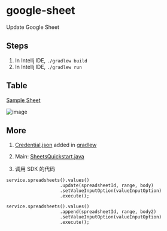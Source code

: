 # google-sheet
Update Google Sheet

## Steps

1. In Intellj IDE, `./gradlew build` 
2. In Intellj IDE, `./gradlew run` 

## Table
[Sample Sheet](https://docs.google.com/spreadsheets/d/10nehErITZaCFmQPKJpGQRieAbDs_r3Oiz44NP24Zz2Q/edit#gid=1169207060)

![image](https://user-images.githubusercontent.com/95261974/178887810-d159d8ef-9185-4b13-9f49-9365b791f1a1.png)

## More
1. [Credential.json](/updateGoogleSheet/credentials.json) added in [gradlew](/updateGoogleSheet/gradlew)

2. Main: [SheetsQuickstart.java](updateGoogleSheet/src/main/java/SheetsQuickstart.java)

3. 调用 SDK 的代码
```
service.spreadsheets().values()
                    .update(spreadsheetId, range, body)
                    .setValueInputOption(valueInputOption)
                    .execute();
                    
service.spreadsheets().values()
                    .append(spreadsheetId, range, body2)
                    .setValueInputOption(valueInputOption)
                    .execute();
```
